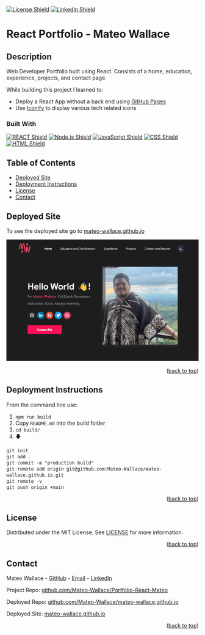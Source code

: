 <p id="readme-top"></p>

[![License Shield](https://img.shields.io/badge/License-MIT-success?style=for-the-badge)](./LICENSE) [![LinkedIn Shield](https://img.shields.io/badge/LinkedIn-555555?style=for-the-badge&logo=linkedin)](https://www.linkedin.com/in/mateo-wallace/)

<!-- TITLE -->

# React Portfolio - Mateo Wallace

<!-- DESCRIPTION -->

## Description

Web Developer Portfolio built using React. Consists of a home, education, experience, projects, and contact page.

While building this project I learned to:

- Deploy a React App without a back end using [GitHub Pages](https://create-react-app.dev/docs/deployment/#github-pages)
- Use [Iconify](https://iconify.design/) to display various tech related icons

<!-- BUILT WITH -->

### Built With

[![REACT Shield](https://img.shields.io/badge/React-222222?&style=for-the-badge&logo=react)](https://reactjs.org/) [![Node.js Shield](https://img.shields.io/badge/Node.js-339933?&style=for-the-badge&logo=node.js&logoColor=white)](https://nodejs.org/en/) [![JavaScript Shield](https://img.shields.io/badge/JavaScript-F7DF1E?&style=for-the-badge&logo=javascript&logoColor=272727)](https://developer.mozilla.org/en-US/docs/Web/JavaScript) [![CSS Shield](https://img.shields.io/badge/CSS-1572B6?&style=for-the-badge&logo=css3&logoColor=white)](https://developer.mozilla.org/en-US/docs/Web/CSS) [![HTML Shield](https://img.shields.io/badge/HTML5-E34F26?&style=for-the-badge&logo=html5&logoColor=white)](https://developer.mozilla.org/en-US/docs/Glossary/HTML5)

<!-- TABLE OF CONTENTS -->

## Table of Contents

- [Deployed Site](#deployed-site)
- [Deployment Instructions](#deployment-instructions)
- [License](#license)
- [Contact](#contact)

<!-- DEPLOYED SITE -->

## Deployed Site

To see the deployed site go to [mateo-wallace.github.io](https://mateo-wallace.github.io/)

![example of deployed portfolio](https://github.com/Mateo-Wallace/Portfolio-React-Mateo/raw/main/src/assests/images/deployed.png)

<p align="right">(<a href="#readme-top">back to top</a>)</p>

<!-- DEPLOYMENT INSTRUCTIONS -->

## Deployment Instructions

From the command line use:

1. `npm run build`
1. Copy `README.md` into the build folder
1. `cd build/`
1. 🡇

```
git init
git add .
git commit -m "production build"
git remote add origin git@github.com:Mateo-Wallace/mateo-wallace.github.io.git
git remote -v
git push origin +main
```

<p align="right">(<a href="#readme-top">back to top</a>)</p>

<!-- LICENSE -->

## License

Distributed under the MIT License. See [LICENSE](./LICENSE) for more information.

<p align="right">(<a href="#readme-top">back to top</a>)</p>

<!-- CONTACT -->

## Contact

Mateo Wallace - [GitHub](https://github.com/Mateo-Wallace) - [Email](mailto:mateo.t.wallace@gmail.com) - [LinkedIn](https://www.linkedin.com/in/mateo-wallace/)

Project Repo: [github.com/Mateo-Wallace/Portfolio-React-Mateo](https://github.com/Mateo-Wallace/Portfolio-React-Mateo)

Deployed Repo: [github.com/Mateo-Wallace/mateo-wallace.github.io](https://github.com/Mateo-Wallace/mateo-wallace.github.io)

Deployed Site: [mateo-wallace.github.io](https://mateo-wallace.github.io/)

<p align="right">(<a href="#readme-top">back to top</a>)</p>
